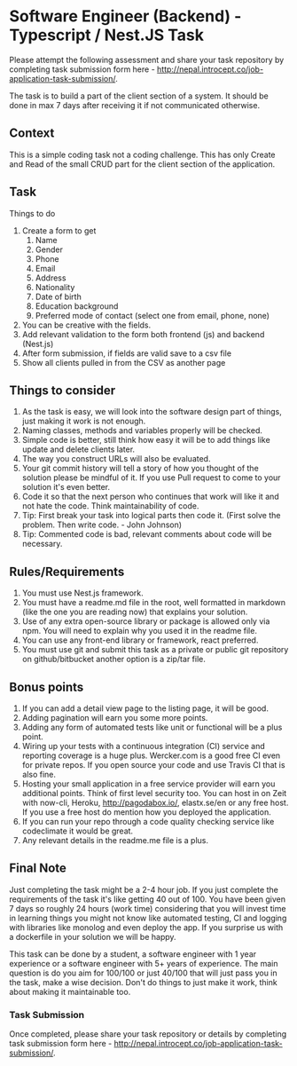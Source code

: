 # Software Engineer (Backend) - Typescript / Nest.JS Task 
Please attempt the following assessment and share your task repository by completing task submission form here - http://nepal.introcept.co/job-application-task-submission/. 

The task is to build a part of the client section of a system. It should be done in max 7
days after receiving it if not communicated otherwise.

## Context
This is a simple coding task not a coding challenge. This has only Create and Read of
the small CRUD part for the client section of the application.

## Task
Things to do
1. Create a form to get
    1. Name
    1. Gender
    1. Phone
    1. Email
    1. Address
    1. Nationality
    1. Date of birth
    1. Education background
    1. Preferred mode of contact (select one from email, phone, none)
1. You can be creative with the fields.
1. Add relevant validation to the form both frontend (js) and backend (Nest.js)
1. After form submission, if fields are valid save to a csv file
1. Show all clients pulled in from the CSV as another page

## Things to consider
1. As the task is easy, we will look into the software design part of things, just
making it work is not enough.
2. Naming classes, methods and variables properly will be checked.
3. Simple code is better, still think how easy it will be to add things like update and
delete clients later.
4. The way you construct URLs will also be evaluated.
5. Your git commit history will tell a story of how you thought of the solution please
be mindful of it. If you use Pull request to come to your solution it's even better.
6. Code it so that the next person who continues that work will like it and not hate
the code. Think maintainability of code.
7. Tip: First break your task into logical parts then code it. (First solve the problem.
Then write code. - John Johnson)
8. Tip: Commented code is bad, relevant comments about code will be necessary.

## Rules/Requirements
1. You must use Nest.js framework.
2. You must have a readme.md file in the root, well formatted in markdown (like the
one you are reading now) that explains your solution.
3. Use of any extra open-source library or package is allowed only via npm. You will
need to explain why you used it in the readme file.
4. You can use any front-end library or framework, react preferred.
5. You must use git and submit this task as a private or public git repository on
github/bitbucket another option is a zip/tar file.

## Bonus points
1. If you can add a detail view page to the listing page, it will be good.
2. Adding pagination will earn you some more points.
3. Adding any form of automated tests like unit or functional will be a plus point.
4. Wiring up your tests with a continuous integration (CI) service and reporting
coverage is a huge plus. Wercker.com is a good free CI even for private repos. If
you open source your code and use Travis CI that is also fine.
5. Hosting your small application in a free service provider will earn you additional
points. Think of first level security too. You can host in on Zeit with now-cli,
Heroku, http://pagodabox.io/, elastx.se/en or any free host. If you use a free host
do mention how you deployed the application.
6. If you can run your repo through a code quality checking service like codeclimate
it would be great.
7. Any relevant details in the readme.me file is a plus.

## Final Note
Just completing the task might be a 2-4 hour job. If you just complete the requirements
of the task it's like getting 40 out of 100. You have been given 7 days so roughly 24
hours (work time) considering that you will invest time in learning things you might not
know like automated testing, CI and logging with libraries like monolog and even deploy
the app. If you surprise us with a dockerfile in your solution we will be happy.

This task can be done by a student, a software engineer with 1 year experience or a
software engineer with 5+ years of experience. The main question is do you aim for
100/100 or just 40/100 that will just pass you in the task, make a wise decision. Don't do
things to just make it work, think about making it maintainable too.

### Task Submission

Once completed, please share your task repository or details by completing task submission form here - http://nepal.introcept.co/job-application-task-submission/.

